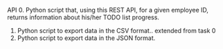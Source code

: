 API
0. Python script that, using this REST API, for a given employee ID, returns information about his/her TODO list progress.
1. Python script to export data in the CSV format.. extended from task 0
2. Python script to export data in the JSON format.

